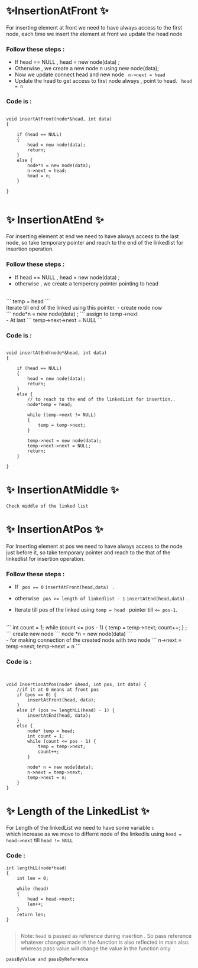 #  ✨InsertionAtFront ✨

For inserting element at front we need to have always access to the first node,
each time we insert the element at front we update the head node

### Follow these steps : 
 - If head == NULL , head = new node(data) ;
 - Otherwise , we create a new  node n using new node(data);
 - Now we update connect head and new node 
 ``` n->next = head``` 
 - Update the head to get access to first node always , point to head.
 ``` head = n```

### Code is :

```

void insertAtFront(node*&head, int data)
{

	if (head == NULL)
	{
		head = new node(data);
		return;
	}
	else {
		node*n = new node(data);
		n->next = head;
		head = n;
	}

}


```



# ✨ InsertionAtEnd ✨


For inserting element at end we need to have always access to the last node,
so take temporary pointer and reach to the end of the linkedlist for insertion operation.

### Follow these steps : 
 - If head == NULL , head = new node(data) ;
 - otherwise , we create a temperory pointer pointing to head 
 <br />
 	``` temp = head ```
 <br />
 	Iterate till end of the linked using this pointer. 
 - create node now <br />
 		``` node*n = new node(data) ;  
 		```
 	assign to temp->next <br /> 
 - At last  ``` temp->next->next = NULL ``` 

### Code is :

```

void insertAtEnd(node*&head, int data)
{

	if (head == NULL)
	{
		head = new node(data);
		return;
	}
	else {
		// to reach to the end of the linkedList for insertion..
		node*temp = head;

		while (temp->next != NULL)
		{
			temp = temp->next;
		}

		temp->next = new node(data);
		temp->next->next = NULL;
		return;
	}

}

```


#  ✨  InsertionAtMiddle  ✨

```
Check middle of the linked list

```


# ✨  InsertionAtPos  ✨


For Inserting element at pos we need to have always access to the node just before it,
so take temporary pointer and reach to the that of the linkedlist for insertion operation.

### Follow these steps : 
 - If ``` pos == 0```  ```insertAtFront(head,data) ``` .
 - otherwise ``` pos >= length of linkedlist - 1```  ```insertAtEnd(head,data)``` .

 - Iterate till pos of the linked using ```temp = head ``` pointer till ``` <= pos-1 ```.  
  <br />
 		``` 
 		int count = 1;
		while (count <= pos - 1) {
			temp = temp->next;
			count++;
		} ;  
 		```
 	create new node ``` node *n = new node(data) ```<br /> 
 - for making connection of the created node with two node 
 	``` 
 	    n->next = temp->next;
		temp->next = n 
	``` 


### Code is :

```


void InsertionAtPos(node* &head, int pos, int data) {
	//if it at 0 means at front pos
	if (pos == 0) {
		insertAtFront(head, data);
	}
	else if (pos >= lengthLL(head) - 1) {
		insertAtEnd(head, data);
	}
	else {
		node* temp = head;
		int count = 1;
		while (count <= pos - 1) {
			temp = temp->next;
			count++;
		}

		node* n = new node(data);
		n->next = temp->next;
		temp->next = n;
	}
}

```




#  ✨  Length of the LinkedList  ✨

For Length of the linkedList we need to have some variable ``` c ``` <br />
which increase as we move to differnt node of the linkedlis using ```head = head->next``` till ``` head != NULL ```

### Code : 
```
int lengthLL(node*head)
{
	int len = 0;

	while (head)
	{
		head = head->next;
		len++;
	}
	return len;
}


```



> Note: `head` is passed as reference during insertion . So pass reference whatever changes made in the function is also
reflected in main also. whereas pass value will change the value in the function only

```
passByValue and passByReference

```